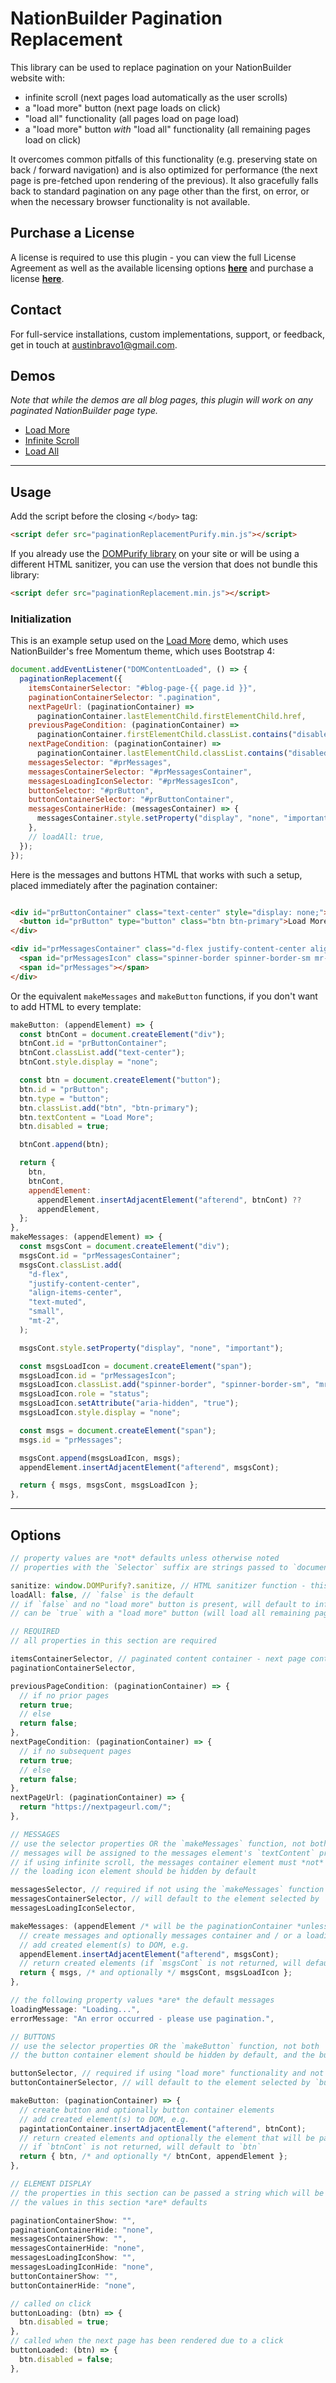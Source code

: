# NationBuilder Pagination Replacement

This library can be used to replace pagination on your NationBuilder website with:
- infinite scroll (next pages load automatically as the user scrolls)
- a "load more" button (next page loads on click)
- "load all" functionality (all pages load on page load)
- a "load more" button *with* "load all" functionality (all remaining pages load on click)

It overcomes common pitfalls of this functionality (e.g. preserving state on back / forward navigation) and is also optimized for performance (the next page is pre-fetched upon rendering of the previous). It also gracefully falls back to standard pagination on any page other than the first, on error, or when the necessary browser functionality is not available.

## Purchase a License

A license is required to use this plugin - you can view the full License Agreement as well as the available licensing options [**here**](#) and purchase a license [**here**](https://www.paypal.com/ncp/payment/328YACFEVSPDQ).

## Contact

For full-service installations, custom implementations, support, or feedback, get in touch at [austinbravo1@gmail.com](mailto:austinbravo1@gmail.com).

## Demos

*Note that while the demos are all blog pages, this plugin will work on any paginated NationBuilder page type.*

- [Load More](https://paginationreplacement-austinbravodev.nationbuilder.com/)
- [Infinite Scroll](https://paginationreplacement-austinbravodev.nationbuilder.com/infinite_scroll)
- [Load All](https://paginationreplacement-austinbravodev.nationbuilder.com/load_all)

---

## Usage

Add the script before the closing `</body>` tag:

```html
<script defer src="paginationReplacementPurify.min.js"></script>
```

If you already use the [DOMPurify library](https://github.com/cure53/DOMPurify) on your site or will be using a different HTML sanitizer, you can use the version that does not bundle this library:

```html
<script defer src="paginationReplacement.min.js"></script>
```

### Initialization

This is an example setup used on the [Load More](https://paginationreplacement-austinbravodev.nationbuilder.com/) demo, which uses NationBuilder's free Momentum theme, which uses Bootstrap 4:

```javascript
document.addEventListener("DOMContentLoaded", () => {
  paginationReplacement({
    itemsContainerSelector: "#blog-page-{{ page.id }}",
    paginationContainerSelector: ".pagination",
    nextPageUrl: (paginationContainer) =>
      paginationContainer.lastElementChild.firstElementChild.href,
    previousPageCondition: (paginationContainer) =>
      paginationContainer.firstElementChild.classList.contains("disabled"),
    nextPageCondition: (paginationContainer) =>
      paginationContainer.lastElementChild.classList.contains("disabled"),
    messagesSelector: "#prMessages",
    messagesContainerSelector: "#prMessagesContainer",
    messagesLoadingIconSelector: "#prMessagesIcon",
    buttonSelector: "#prButton",
    buttonContainerSelector: "#prButtonContainer",
    messagesContainerHide: (messagesContainer) => {
      messagesContainer.style.setProperty("display", "none", "important");
    },
    // loadAll: true,
  });
});
```

Here is the messages and buttons HTML that works with such a setup, placed immediately after the pagination container:

```html

<div id="prButtonContainer" class="text-center" style="display: none;">
  <button id="prButton" type="button" class="btn btn-primary">Load More</button>
</div>

<div id="prMessagesContainer" class="d-flex justify-content-center align-items-center text-muted small mt-2" style="display: none !important;">
  <span id="prMessagesIcon" class="spinner-border spinner-border-sm mr-1" role="status" aria-hidden="true" style="display: none;"></span>
  <span id="prMessages"></span>
</div>

```

Or the equivalent `makeMessages` and `makeButton` functions, if you don't want to add HTML to every template:

```javascript
makeButton: (appendElement) => {
  const btnCont = document.createElement("div");
  btnCont.id = "prButtonContainer";
  btnCont.classList.add("text-center");
  btnCont.style.display = "none";

  const btn = document.createElement("button");
  btn.id = "prButton";
  btn.type = "button";
  btn.classList.add("btn", "btn-primary");
  btn.textContent = "Load More";
  btn.disabled = true;

  btnCont.append(btn);

  return {
    btn,
    btnCont,
    appendElement:
      appendElement.insertAdjacentElement("afterend", btnCont) ??
      appendElement,
  };
},
makeMessages: (appendElement) => {
  const msgsCont = document.createElement("div");
  msgsCont.id = "prMessagesContainer";
  msgsCont.classList.add(
    "d-flex",
    "justify-content-center",
    "align-items-center",
    "text-muted",
    "small",
    "mt-2",
  );

  msgsCont.style.setProperty("display", "none", "important");

  const msgsLoadIcon = document.createElement("span");
  msgsLoadIcon.id = "prMessagesIcon";
  msgsLoadIcon.classList.add("spinner-border", "spinner-border-sm", "mr-1");
  msgsLoadIcon.role = "status";
  msgsLoadIcon.setAttribute("aria-hidden", "true");
  msgsLoadIcon.style.display = "none";

  const msgs = document.createElement("span");
  msgs.id = "prMessages";

  msgsCont.append(msgsLoadIcon, msgs);
  appendElement.insertAdjacentElement("afterend", msgsCont);

  return { msgs, msgsCont, msgsLoadIcon };
},
```

---

## Options

```javascript
// property values are *not* defaults unless otherwise noted
// properties with the `Selector` suffix are strings passed to `document.querySelector`

sanitize: window.DOMPurify?.sanitize, // HTML sanitizer function - this value is the default
loadAll: false, // `false` is the default
// if `false` and no "load more" button is present, will default to infinite scroll
// can be `true` with a "load more" button (will load all remaining pages on click)

// REQUIRED
// all properties in this section are required

itemsContainerSelector, // paginated content container - next page contents will be appended to this element
paginationContainerSelector,

previousPageCondition: (paginationContainer) => {
  // if no prior pages
  return true;
  // else
  return false;
},
nextPageCondition: (paginationContainer) => {
  // if no subsequent pages
  return true;
  // else
  return false;
},
nextPageUrl: (paginationContainer) => {
  return "https://nextpageurl.com/";
},

// MESSAGES
// use the selector properties OR the `makeMessages` function, not both
// messages will be assigned to the messages element's `textContent` property, so it's best this element is empty
// if using infinite scroll, the messages container element must *not* be hidden - otherwise, the messages container element should be hidden by default
// the loading icon element should be hidden by default

messagesSelector, // required if not using the `makeMessages` function
messagesContainerSelector, // will default to the element selected by `messagesSelector` if not supplied
messagesLoadingIconSelector,

makeMessages: (appendElement /* will be the paginationContainer *unless* `makeButton` returns a new `appendElement` */) => {
  // create messages and optionally messages container and / or a loading icon elements
  // add created element(s) to DOM, e.g.
  appendElement.insertAdjacentElement("afterend", msgsCont);
  // return created elements (if `msgsCont` is not returned, will default to `msgs`)
  return { msgs, /* and optionally */ msgsCont, msgsLoadIcon };
},

// the following property values *are* the default messages
loadingMessage: "Loading...",
errorMessage: "An error occurred - please use pagination.",

// BUTTONS
// use the selector properties OR the `makeButton` function, not both
// the button container element should be hidden by default, and the button element disabled

buttonSelector, // required if using "load more" functionality and not using the `makeButton` function
buttonContainerSelector, // will default to the element selected by `buttonSelector` if using "load more" functionality and not supplied

makeButton: (paginationContainer) => {
  // create button and optionally button container elements
  // add created element(s) to DOM, e.g.
  pagintationContainer.insertAdjacentElement("afterend", btnCont);
  // return created elements and optionally the element that will be passed as `appendElement` to `makeMessages` (useful to append the messages container to)
  // if `btnCont` is not returned, will default to `btn`
  return { btn, /* and optionally */ btnCont, appendElement };
},

// ELEMENT DISPLAY
// the properties in this section can be passed a string which will be assigned to the element's `style.display` attribute or a function for full control
// the values in this section *are* defaults

paginationContainerShow: "",
paginationContainerHide: "none",
messagesContainerShow: "",
messagesContainerHide: "none",
messagesLoadingIconShow: "",
messagesLoadingIconHide: "none",
buttonContainerShow: "",
buttonContainerHide: "none",

// called on click
buttonLoading: (btn) => {
  btn.disabled = true;
},
// called when the next page has been rendered due to a click
buttonLoaded: (btn) => {
  btn.disabled = false;
},
```